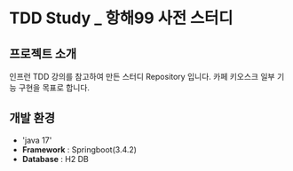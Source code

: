 # TDD Study _ 항해99 사전 스터디

## 프로젝트 소개
인프런 TDD 강의를 참고하여 만든 스터디 Repository 입니다.
카페 키오스크 일부 기능 구현을 목표로 합니다.
<br>

## 개발 환경
- 'java 17'
- **Framework** : Springboot(3.4.2)
- **Database** : H2 DB
  
